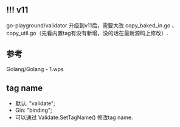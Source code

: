 ## !!! v11
go-playground/validator 升级到v11后，需要大改 copy_baked_in.go 、 copy_util.go（先看内置tag有没有新增，没的话在最新源码上修改）.

## 参考 
Golang/Golang - 1.wps

## tag name
* 默认: "validate"; 
* Gin: "binding"; 
* 可以通过 Validate.SetTagName() 修改tag name.
